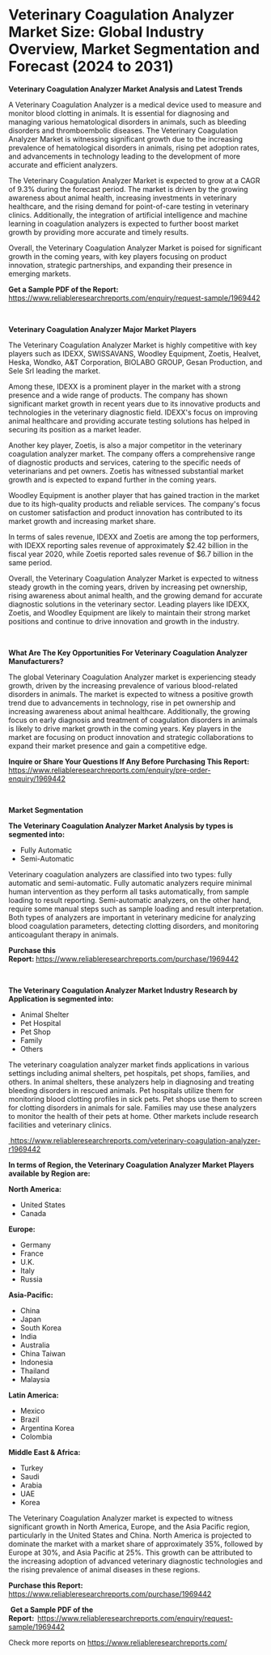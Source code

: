 <p><h1>Veterinary Coagulation Analyzer Market Size: Global Industry Overview, Market Segmentation and Forecast (2024 to 2031)</h1></p><p><strong>Veterinary Coagulation Analyzer Market Analysis and Latest Trends</strong></p>
<p><p>A Veterinary Coagulation Analyzer is a medical device used to measure and monitor blood clotting in animals. It is essential for diagnosing and managing various hematological disorders in animals, such as bleeding disorders and thromboembolic diseases. The Veterinary Coagulation Analyzer Market is witnessing significant growth due to the increasing prevalence of hematological disorders in animals, rising pet adoption rates, and advancements in technology leading to the development of more accurate and efficient analyzers.</p><p>The Veterinary Coagulation Analyzer Market is expected to grow at a CAGR of 9.3% during the forecast period. The market is driven by the growing awareness about animal health, increasing investments in veterinary healthcare, and the rising demand for point-of-care testing in veterinary clinics. Additionally, the integration of artificial intelligence and machine learning in coagulation analyzers is expected to further boost market growth by providing more accurate and timely results.</p><p>Overall, the Veterinary Coagulation Analyzer Market is poised for significant growth in the coming years, with key players focusing on product innovation, strategic partnerships, and expanding their presence in emerging markets.</p></p>
<p><strong>Get a Sample PDF of the Report:&nbsp;</strong> <a href="https://www.reliableresearchreports.com/enquiry/request-sample/1969442">https://www.reliableresearchreports.com/enquiry/request-sample/1969442</a></p>
<p>&nbsp;</p>
<p><strong>Veterinary Coagulation Analyzer Major Market Players</strong></p>
<p><p>The Veterinary Coagulation Analyzer Market is highly competitive with key players such as IDEXX, SWISSAVANS, Woodley Equipment, Zoetis, Healvet, Heska, Wondko, A&T Corporation, BIOLABO GROUP, Gesan Production, and Sele Srl leading the market. </p><p>Among these, IDEXX is a prominent player in the market with a strong presence and a wide range of products. The company has shown significant market growth in recent years due to its innovative products and technologies in the veterinary diagnostic field. IDEXX's focus on improving animal healthcare and providing accurate testing solutions has helped in securing its position as a market leader.</p><p>Another key player, Zoetis, is also a major competitor in the veterinary coagulation analyzer market. The company offers a comprehensive range of diagnostic products and services, catering to the specific needs of veterinarians and pet owners. Zoetis has witnessed substantial market growth and is expected to expand further in the coming years.</p><p>Woodley Equipment is another player that has gained traction in the market due to its high-quality products and reliable services. The company's focus on customer satisfaction and product innovation has contributed to its market growth and increasing market share.</p><p>In terms of sales revenue, IDEXX and Zoetis are among the top performers, with IDEXX reporting sales revenue of approximately $2.42 billion in the fiscal year 2020, while Zoetis reported sales revenue of $6.7 billion in the same period.</p><p>Overall, the Veterinary Coagulation Analyzer Market is expected to witness steady growth in the coming years, driven by increasing pet ownership, rising awareness about animal health, and the growing demand for accurate diagnostic solutions in the veterinary sector. Leading players like IDEXX, Zoetis, and Woodley Equipment are likely to maintain their strong market positions and continue to drive innovation and growth in the industry.</p></p>
<p>&nbsp;</p>
<p><strong>What Are The Key Opportunities For Veterinary Coagulation Analyzer Manufacturers?</strong></p>
<p><p>The global Veterinary Coagulation Analyzer market is experiencing steady growth, driven by the increasing prevalence of various blood-related disorders in animals. The market is expected to witness a positive growth trend due to advancements in technology, rise in pet ownership and increasing awareness about animal healthcare. Additionally, the growing focus on early diagnosis and treatment of coagulation disorders in animals is likely to drive market growth in the coming years. Key players in the market are focusing on product innovation and strategic collaborations to expand their market presence and gain a competitive edge.</p></p>
<p><strong>Inquire or Share Your Questions If Any Before Purchasing This Report:</strong> <a href="https://www.reliableresearchreports.com/enquiry/pre-order-enquiry/1969442">https://www.reliableresearchreports.com/enquiry/pre-order-enquiry/1969442</a></p>
<p>&nbsp;</p>
<p><strong>Market Segmentation</strong></p>
<p><strong>The Veterinary Coagulation Analyzer Market Analysis by types is segmented into:</strong></p>
<p><ul><li>Fully Automatic</li><li>Semi-Automatic</li></ul></p>
<p><p>Veterinary coagulation analyzers are classified into two types: fully automatic and semi-automatic. Fully automatic analyzers require minimal human intervention as they perform all tasks automatically, from sample loading to result reporting. Semi-automatic analyzers, on the other hand, require some manual steps such as sample loading and result interpretation. Both types of analyzers are important in veterinary medicine for analyzing blood coagulation parameters, detecting clotting disorders, and monitoring anticoagulant therapy in animals.</p></p>
<p><strong>Purchase this Report:&nbsp;</strong><a href="https://www.reliableresearchreports.com/purchase/1969442">https://www.reliableresearchreports.com/purchase/1969442</a></p>
<p>&nbsp;</p>
<p><strong>The Veterinary Coagulation Analyzer Market Industry Research by Application is segmented into:</strong></p>
<p><ul><li>Animal Shelter</li><li>Pet Hospital</li><li>Pet Shop</li><li>Family</li><li>Others</li></ul></p>
<p><p>The veterinary coagulation analyzer market finds applications in various settings including animal shelters, pet hospitals, pet shops, families, and others. In animal shelters, these analyzers help in diagnosing and treating bleeding disorders in rescued animals. Pet hospitals utilize them for monitoring blood clotting profiles in sick pets. Pet shops use them to screen for clotting disorders in animals for sale. Families may use these analyzers to monitor the health of their pets at home. Other markets include research facilities and veterinary clinics.</p></p>
<p><a href="https://www.reliableresearchreports.com/veterinary-coagulation-analyzer-r1969442">&nbsp;https://www.reliableresearchreports.com/veterinary-coagulation-analyzer-r1969442</a></p>
<p><strong>In terms of Region, the Veterinary Coagulation Analyzer Market Players available by Region are:</strong></p>
<p>
    <p> <strong> North America: </strong>
        <ul>
            <li>United States</li>
            <li>Canada</li>
        </ul>
        </p> 
    <p> <strong> Europe: </strong>
        <ul>
            <li>Germany</li>
            <li>France</li>
            <li>U.K.</li>
            <li>Italy</li>
            <li>Russia</li>
        </ul>
        </p> 
    <p> <strong> Asia-Pacific: </strong>
        <ul>
            <li>China</li>
            <li>Japan</li>
            <li>South Korea</li>
            <li>India</li>
            <li>Australia</li>
            <li>China Taiwan</li>
            <li>Indonesia</li>
            <li>Thailand</li>
            <li>Malaysia</li>
        </ul>
        </p> 
    <p> <strong> Latin America: </strong>
        <ul>
            <li>Mexico</li>
            <li>Brazil</li>
            <li>Argentina Korea</li>
            <li>Colombia</li>
        </ul>
        </p> 
    <p> <strong> Middle East & Africa: </strong>
        <ul>
            <li>Turkey</li>
            <li>Saudi</li>
            <li>Arabia</li>
            <li>UAE</li>
            <li>Korea</li>
        </ul>
    </p>
    </p>
<p><p>The Veterinary Coagulation Analyzer market is expected to witness significant growth in North America, Europe, and the Asia Pacific region, particularly in the United States and China. North America is projected to dominate the market with a market share of approximately 35%, followed by Europe at 30%, and Asia Pacific at 25%. This growth can be attributed to the increasing adoption of advanced veterinary diagnostic technologies and the rising prevalence of animal diseases in these regions.</p></p>
<p><strong>Purchase this Report: </strong><a href="https://www.reliableresearchreports.com/purchase/1969442">https://www.reliableresearchreports.com/purchase/1969442</a></p>
<p>&nbsp;<strong>Get a Sample PDF of the Report:&nbsp;&nbsp;</strong><a href="https://www.reliableresearchreports.com/enquiry/request-sample/1969442">https://www.reliableresearchreports.com/enquiry/request-sample/1969442</a></p>
<p><strong></strong></p>
<p>Check more reports on <a href="https://www.reliableresearchreports.com/">https://www.reliableresearchreports.com/</a></p>